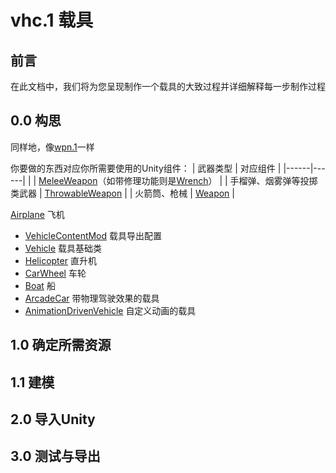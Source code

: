 # vhc.1 载具

## 前言

在此文档中，我们将为您呈现制作一个载具的大致过程并详细解释每一步制作过程

## 0.0 构思
同样地，像[wpn.1](/cn/Tutorials/wpn.1.md)一样

你要做的东西对应你所需要使用的Unity组件：
| 武器类型 | 对应组件 |
|------|------|
|  | [MeleeWeapon](/cn/Components/MeleeWeapon.md)（如带修理功能则是[Wrench](/cn/Components/Wrench.md)） |
| 手榴弹、烟雾弹等投掷类武器 | [ThrowableWeapon](/cn/Components/ThrowableWeapon.md) |
| 火箭筒、枪械 | [Weapon](/cn/Components/Weapon.md) |

[Airplane](./Airplane.md) 飞机
- [VehicleContentMod](./VehicleContentMod.md) 载具导出配置
- [Vehicle](./Vehicle.md) 载具基础类
- [Helicopter](./Helicopter.md) 直升机
- [CarWheel](./CarWheel.md) 车轮
- [Boat](./Boat.md) 船
- [ArcadeCar](./ArcadeCar.md) 带物理驾驶效果的载具
- [AnimationDrivenVehicle](./AnimationDrivenVehicle.md) 自定义动画的载具

## 1.0 确定所需资源

## 1.1 建模

## 2.0 导入Unity

## 3.0 测试与导出
